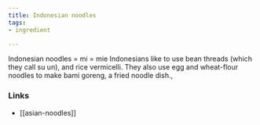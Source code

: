 ```yaml
---
title: Indonesian noodles
tags:
- ingredient

---
```

Indonesian noodles = mi = mie Indonesians like to use bean threads (which they call su un), and rice vermicelli. They also use egg and wheat-flour noodles to make bami goreng, a fried noodle dish.,

### Links

* [[asian-noodles]]
